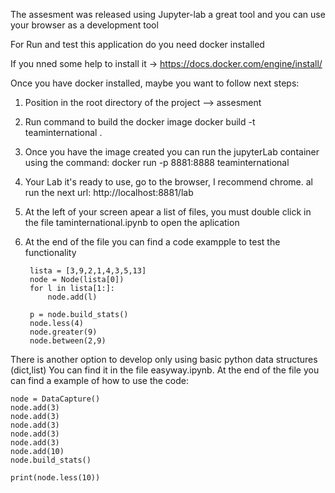The assesment was released using Jupyter-lab a great tool
and you can use your browser as a development tool



For Run and test this application do you need docker installed

If you nned some help to install it ->
    https://docs.docker.com/engine/install/

Once you have docker installed, maybe you want to follow next steps:

1. Position in the root directory of the project --> assesment

2. Run command to build the docker image 
    docker build -t teaminternational .

3. Once you have the image created you can run the jupyterLab container using the command: 
    docker run -p 8881:8888  teaminternational

4. Your Lab it's ready to use, go to the browser, I recommend chrome.
    al run the next url: http://localhost:8881/lab

5. At the left of your screen apear a list of files, you must double click in the file
taminternational.ipynb to open the aplication

6. At the end of the file you can find a code exampple to test the functionality 

        lista = [3,9,2,1,4,3,5,13]   
        node = Node(lista[0])
        for l in lista[1:]:
            node.add(l)

        p = node.build_stats()
        node.less(4)
        node.greater(9)
        node.between(2,9)



There is another option to develop only using basic python data structures (dict,list)
You can find it in the file easyway.ipynb.
At the end of the file you can find a example of how to use the code: 


    node = DataCapture()
    node.add(3)
    node.add(3)
    node.add(3)
    node.add(3)
    node.add(3)
    node.add(10)
    node.build_stats()

    print(node.less(10))
